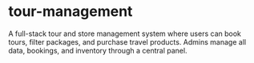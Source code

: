 # tour-management
A full-stack tour and store management system where users can book tours, filter packages, and purchase travel products. Admins manage all data, bookings, and inventory through a central panel.

